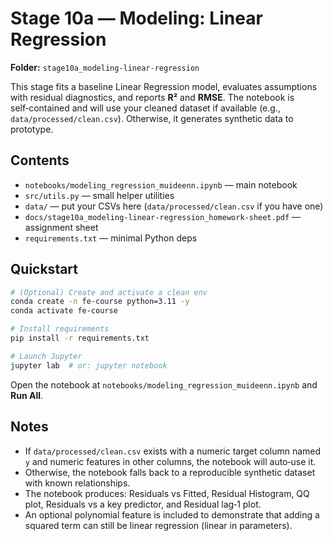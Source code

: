 # Stage 10a — Modeling: Linear Regression

**Folder:** `stage10a_modeling-linear-regression`

This stage fits a baseline Linear Regression model, evaluates assumptions with residual diagnostics, and reports **R²** and **RMSE**. The notebook is self‑contained and will use your cleaned dataset if available (e.g., `data/processed/clean.csv`). Otherwise, it generates synthetic data to prototype.

## Contents
- `notebooks/modeling_regression_muideenn.ipynb` — main notebook
- `src/utils.py` — small helper utilities
- `data/` — put your CSVs here (`data/processed/clean.csv` if you have one)
- `docs/stage10a_modeling-linear-regression_homework-sheet.pdf` — assignment sheet
- `requirements.txt` — minimal Python deps

## Quickstart
```bash
# (Optional) Create and activate a clean env
conda create -n fe-course python=3.11 -y
conda activate fe-course

# Install requirements
pip install -r requirements.txt

# Launch Jupyter
jupyter lab  # or: jupyter notebook
```

Open the notebook at `notebooks/modeling_regression_muideenn.ipynb` and **Run All**.

## Notes
- If `data/processed/clean.csv` exists with a numeric target column named `y` and numeric features in other columns, the notebook will auto‑use it.
- Otherwise, the notebook falls back to a reproducible synthetic dataset with known relationships.
- The notebook produces: Residuals vs Fitted, Residual Histogram, QQ plot, Residuals vs a key predictor, and Residual lag‑1 plot.
- An optional polynomial feature is included to demonstrate that adding a squared term can still be linear regression (linear in parameters).
